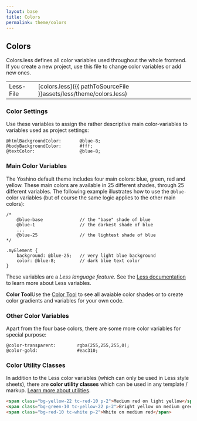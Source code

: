 ```yaml
---
layout: base
title: Colors
permalink: theme/colors
---
```


## Colors

Colors.less defines all color variables used throughout the whole frontend. If you create a new project, use this file to change color variables or add new ones.

|           |                                                                    |
| -         | -                                                                  |
| Less-File | [colors.less]({{ pathToSourceFile }}assets/less/theme/colors.less) |


### Color Settings

Use these variables to assign the rather descriptive main color-variables to variables used as project settings:

```less
@htmlBackgroundColor:       @blue-8;
@bodyBackgroundColor:       #fff;
@textColor:                 @blue-8;
```

### Main Color Variables

The Yoshino default theme includes four main colors: blue, green, red and yellow. These main colors are available in 25 different shades, through 25 different variables. The following example illustrates how to use the `@blue-` color variables (but of course the same logic applies to the other main colors):

```less
/*
    @blue-base              // the "base" shade of blue
    @blue-1                 // the darkest shade of blue
    ...
    @blue-25                // the lightest shade of blue
*/

.myElement {
    background: @blue-25;   // very light blue background
    color: @blue-8;         // dark blue text color
}
```

These variables are a _Less language feature_. See the [Less documentation](http://lesscss.org/features/#variables-feature) to learn more about Less variables.

<p class="hint"><b>Color Tool</b>Use the <a href="pages/tools/color_tool.html">Color Tool</a> to see all avaiable color shades or to create color gradients and variables for your own code.</p>

### Other Color Variables

Apart from the four base colors, there are some more color variables for special purpose:

```less
@color-transparent:        rgba(255,255,255,0);
@color-gold:               #eac310;
```

### Color Utility Classes

In addition to the Less color variables (which can only be used in Less style sheets), there are **color utility classes** which can be used in any template / markup. [Learn more about utilities](/pages/css-interface/utilities.html).

```html
<span class="bg-yellow-22 tc-red-10 p-2">Medium red on light yellow</span>
<span class="bg-green-10 tc-yellow-22 p-2">Bright yellow on medium green</span>
<span class="bg-red-10 tc-white p-2">White on medium red</span>
```